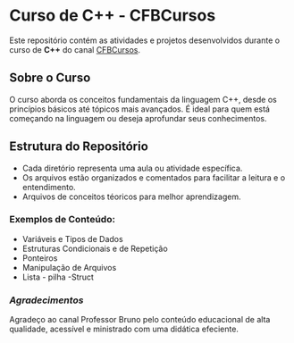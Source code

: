 # Curso de C++ - CFBCursos

Este repositório contém as atividades e projetos desenvolvidos durante o curso de **C++** do canal [CFBCursos](https://www.youtube.com/user/canalfessorbruno).

## Sobre o Curso
O curso aborda os conceitos fundamentais da linguagem C++, desde os princípios básicos até tópicos mais avançados. É ideal para quem está começando na linguagem ou deseja aprofundar seus conhecimentos.

## Estrutura do Repositório
- Cada diretório representa uma aula ou atividade específica.
- Os arquivos estão organizados e comentados para facilitar a leitura e o entendimento.
- Arquivos de conceitos téoricos para melhor aprendizagem. 

### Exemplos de Conteúdo:
- Variáveis e Tipos de Dados
- Estruturas Condicionais e de Repetição
- Ponteiros
- Manipulação de Arquivos
- Lista - pilha -Struct

### _*Agradecimentos*_
Agradeço ao canal Professor Bruno pelo conteúdo educacional de alta qualidade, acessível e ministrado com uma didática efeciente. 

